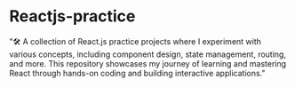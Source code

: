 # Reactjs-practice
"🛠️ A collection of React.js practice projects where I experiment with various concepts, including component design, state management, routing, and more. This repository showcases my journey of learning and mastering React through hands-on coding and building interactive applications."
